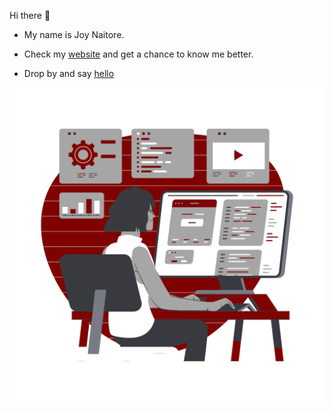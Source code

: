 Hi there :wave:

- My name is Joy Naitore.

- Check my [website](http://mobterest.com/) and get a chance to know me better.

- Drop by and say [hello](https://www.instagram.com/mobterest/)

![Image description](mobterest.png)